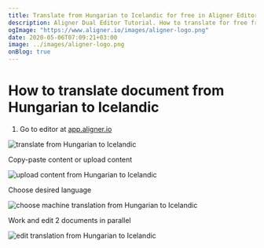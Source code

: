```yaml
---
title: Translate from Hungarian to Icelandic for free in Aligner Editor
description: Aligner Dual Editor Tutorial. How to translate for free from Hungarian to Icelandic. Aligner is multilingual document management platform. 
ogImage: "https://www.aligner.io/images/aligner-logo.png"
date: 2020-05-06T07:09:21+03:00
image: ../images/aligner-logo.png
onBlog: true
---
```


# How to translate document from Hungarian to Icelandic

1. Go to editor at [app.aligner.io](https://app.aligner.io "Aligner App web page")

![translate from Hungarian to Icelandic](../aligner-blank-editor.png "translate from Hungarian to Icelandic")

Copy-paste content or upload content

![upload content from Hungarian to Icelandic](../aligner-uploaded-document.png "upload content from Hungarian to Icelandic")

Choose desired language

![choose machine translation from Hungarian to Icelandic](../aligner-language-dropdown.png "choose machine translation from Hungarian to Icelandic")

Work and edit 2 documents in parallel

![edit translation from Hungarian to Icelandic](../aligner-double-sitded-editor.png "edit translation from Hungarian to Icelandic")

